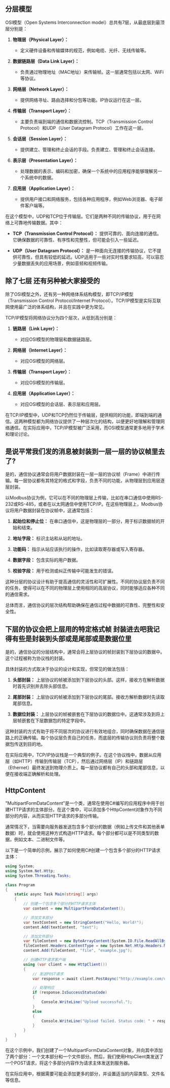 ## 分层模型
OSI模型（Open Systems Interconnection model）总共有7层，从最底层到最顶层分别是：

1. **物理层（Physical Layer）：**
   - 定义硬件设备和传输媒体的规范，例如电缆、光纤、无线传输等。

2. **数据链路层（Data Link Layer）：**
   - 负责通过物理地址（MAC地址）来传输帧。这一层通常包括以太网、WiFi等协议。

3. **网络层（Network Layer）：**
   - 提供网络寻址、路由选择和分包等功能。IP协议运行在这一层。

4. **传输层（Transport Layer）：**
   - 主要负责端到端的通信和数据流控制。TCP（Transmission Control Protocol）和UDP（User Datagram Protocol）工作在这一层。

5. **会话层（Session Layer）：**
   - 提供建立、管理和终止会话的手段。负责建立、管理和终止会话连接。

6. **表示层（Presentation Layer）：**
   - 处理数据的表示、编码和加密，确保一个系统中的应用程序能够理解另一个系统中的数据。

7. **应用层（Application Layer）：**
   - 提供用户接口和网络服务，包括各种应用程序，例如Web浏览器、电子邮件客户端等。

在这个模型中，UDP和TCP位于传输层。它们是两种不同的传输协议，用于在网络上可靠地传输数据。其中：

- **TCP（Transmission Control Protocol）：** 提供可靠的、面向连接的通信。它确保数据的可靠性、有序性和完整性，但可能会引入一些延迟。

- **UDP（User Datagram Protocol）：** 是一种面向无连接的传输协议，它不提供可靠性，但具有较低的延迟。UDP适用于一些对实时性要求较高，可以容忍少量数据丢失的应用场景，例如音频和视频传输。


## 除了七层 还有另种被大家接受的
除了OSI模型之外，还有另一种网络体系结构模型，即TCP/IP模型（Transmission Control Protocol/Internet Protocol）。TCP/IP模型是实际互联网使用最广泛的体系结构，并且在实践中更为常见。

TCP/IP模型将网络协议分为四个层次，从低到高分别是：

1. **链路层（Link Layer）：**
   - 对应OSI模型的物理层和数据链路层。

2. **网络层（Internet Layer）：**
   - 对应OSI模型的网络层。

3. **传输层（Transport Layer）：**
   - 对应OSI模型的传输层。

4. **应用层（Application Layer）：**
   - 对应OSI模型的会话层、表示层和应用层。

在TCP/IP模型中，UDP和TCP仍然位于传输层，提供相同的功能，即端到端的通信。这两种模型都为网络协议提供了一种层次化的结构，以便更好地理解和管理网络通信。在实际应用中，TCP/IP模型被广泛采用，而OSI模型通常更多地用于学术和理论讨论。


## 是说平常我们发的消息被封装到一层一层的协议帧里去了?
是的，通信协议通常会将用户数据封装在一层一层的协议帧（Frame）中进行传输。每一层协议都有其特定的格式和字段，负责不同的功能，从物理层到应用层逐层封装。

以Modbus协议为例，它可以在不同的物理层上传输，比如在串口通信中使用RS-232或RS-485，或者在以太网通信中使用TCP/IP。在这些物理层上，Modbus协议将用户数据封装在协议帧中，这通常包括：

1. **起始位和停止位：** 在串口通信中，这是物理层的一部分，用于标识数据帧的开始和结束。

2. **地址字段：** 标识主站和从站的地址。

3. **功能码：** 指示从站应该执行的操作，比如读取寄存器或写入寄存器。

4. **数据字段：** 包含实际的用户数据。

5. **校验字段：** 用于检测或纠正传输中可能发生的错误。

这种分层的协议设计有助于提高通信的灵活性和可扩展性。不同的协议层负责不同的任务，使得可以在不同的物理层上使用相同的高层协议，同时能够适应各种不同的通信需求。

总体而言，通信协议的层次结构帮助确保在通信过程中数据的可靠性、完整性和安全性。



## 下层的协议会把上层用的特定格式帧 封装进去吧我记得有些是封装到头部或是尾部或是数据位里
是的，通信协议的分层结构中，通常会将上层协议的帧封装到下层协议的数据中。这个过程被称为协议栈的封装。

具体封装的方式取决于协议的设计和实现，但常见的做法包括：

1. **头部封装：** 上层协议的帧被添加到下层协议的头部。这样，接收方在解析数据时首先识别并去除头部信息。

2. **尾部封装：** 上层协议的帧被添加到下层协议的尾部。接收方解析数据时先读取尾部信息。

3. **数据位封装：** 上层协议的帧被嵌套在下层协议的数据位中。这通常涉及到将上层帧嵌套在下层数据包的特定字段中。

这种封装的方式有助于将不同层次的协议进行有效地组合，同时确保数据在通信链路上的正确传输。每个协议层负责自己的任务，而底层的传输协议则负责将整个数据包传送到目的地。

在实际应用中，TCP/IP协议栈是一个典型的例子。在这个协议栈中，数据从应用层（如HTTP）传输到传输层（TCP），然后通过网络层（IP）和链路层（Ethernet）最终发送到物理介质上。每一层协议都有自己的头部和尾部信息，以便在接收端正确解析和处理。


## HttpContent
"MultipartFormDataContent"是一个类，通常在使用C#编写的应用程序中用于创建HTTP请求的主体部分。在这个类中，可以添加多个HttpContent对象作为不同部分的内容，从而实现HTTP请求的多部分传输。

通常情况下，当需要向服务器发送包含多个部分的数据（例如上传文件和其他表单数据）时，就会使用这种方式构造HTTP请求。每个部分都可以是不同类型的数据，例如文本、二进制文件等。

以下是一个简单的示例，展示了如何使用C#创建一个包含多个部分的HTTP请求主体：

```csharp
using System;
using System.Net.Http;
using System.Threading.Tasks;

class Program
{
    static async Task Main(string[] args)
    {
        // 创建一个包含多个部分的HTTP请求主体
        var content = new MultipartFormDataContent();

        // 添加文本部分
        var textContent = new StringContent("Hello, World!");
        content.Add(textContent, "text");

        // 添加文件部分
        var fileContent = new ByteArrayContent(System.IO.File.ReadAllBytes("example.jpg"));
        fileContent.Headers.ContentType = new System.Net.Http.Headers.MediaTypeHeaderValue("image/jpeg");
        content.Add(fileContent, "file", "example.jpg");

        // 创建HTTP请求客户端
        using (var client = new HttpClient())
        {
            // 发送POST请求
            var response = await client.PostAsync("http://example.com/upload", content);

            // 处理响应
            if (response.IsSuccessStatusCode)
            {
                Console.WriteLine("Upload successful.");
            }
            else
            {
                Console.WriteLine("Upload failed. Status code: " + response.StatusCode);
            }
        }
    }
}
```

在这个示例中，我们创建了一个MultipartFormDataContent对象，并向其中添加了两个部分：一个文本部分和一个文件部分。然后，我们使用HttpClient类发送了一个POST请求，将这个多部分内容作为请求主体发送到服务器。

在实际应用中，根据需要可能会添加更多的部分，并设置适当的内容类型、文件名等信息。
